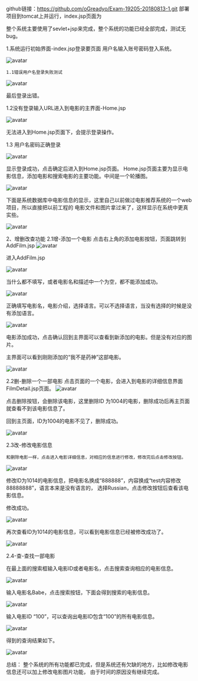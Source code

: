 github链接：https://github.com/oGreadyo/Exam-19205-20180813-1.git
部署项目到tomcat上并运行，index.jsp页面为


整个系统主要使用了sevlet+jsp来完成，整个系统的功能已经全部完成，测试无bug。

1.系统运行初始界面-index.jsp登录要页面
    用户名输入账号密码登入系统。

![avatar](https://github.com/oGreadyo/Exam-19205-20180813-1/blob/master/pic/1.png)

    1.1错误用户名登录失败测试

![avatar](https://github.com/oGreadyo/Exam-19205-20180813-1/blob/master/pic/2.png)

   最后登录出错。

  1.2没有登录输入URL进入到电影的主界面-Home.jsp

![avatar](https://github.com/oGreadyo/Exam-19205-20180813-1/blob/master/pic/3.png)


   无法进入到Home.jsp页面下，会提示登录操作。

 1.3 用户名密码正确登录

![avatar](https://github.com/oGreadyo/Exam-19205-20180813-1/blob/master/pic/4.png)

   显示登录成功，点击确定后进入到Home.jsp页面。
   Home.jsp页面主要为显示电影信息，添加电影和搜索电影的主要功能。中间是一个轮播图。

![avatar](https://github.com/oGreadyo/Exam-19205-20180813-1/blob/master/pic/5.png)

  下面是系统数据库中电影信息的显示，这里自己以前做过电影推荐系统的一个web项目，所以直接把以前工程的
电影文件和图片拿过来了，这样显示在系统中更真实些。

![avatar](https://github.com/oGreadyo/Exam-19205-20180813-1/blob/master/pic/6.png)

2、增删改查功能
   2.1增-添加一个电影
    点击右上角的添加电影按钮，页面跳转到AddFilm.jsp
![avatar](https://github.com/oGreadyo/Exam-19205-20180813-1/blob/master/pic/7.png)
    
   进入AddFilm.jsp

![avatar](https://github.com/oGreadyo/Exam-19205-20180813-1/blob/master/pic/8.png)

   当什么都不填写，或者电影名和描述中一个为空，都不能添加成功。

![avatar](https://github.com/oGreadyo/Exam-19205-20180813-1/blob/master/pic/9.png)

   正确填写电影名，电影介绍，选择语言。可以不选择语言，当没有选择的时候是没有添加语言。

![avatar](https://github.com/oGreadyo/Exam-19205-20180813-1/blob/master/pic/10.png)

   电影添加成功，点击确认回到主界面可以查看到新添加的电影。但是没有对应的图片。

   主界面可以看到刚刚添加的“我不是药神”这部电影。

![avatar](https://github.com/oGreadyo/Exam-19205-20180813-1/blob/master/pic/11.png)

  2.2删-删除一个一部电影
     点击页面的一个电影，会进入到电影的详细信息界面FilmDetail.jsp页面。
![avatar](https://github.com/oGreadyo/Exam-19205-20180813-1/blob/master/pic/12.png)

   点击删除按钮，会删除该电影，这里删除ID 为1004的电影，删除成功后再主页面就查看不到该电影信息了。

   回到主页面，ID为1004的电影不见了，删除成功。

![avatar](https://github.com/oGreadyo/Exam-19205-20180813-1/blob/master/pic/13.png)

  2.3改-修改电影信息
    
    和删除电影一样，点击进入电影详细信息，对相应的信息进行修改，修改完后点击修改按钮。

![avatar](https://github.com/oGreadyo/Exam-19205-20180813-1/blob/master/pic/14.png)

   修改ID为1014的电影信息，把电影名换成“888888”，内容换成“test内容修改88888888”，语言本来是没有语言的，
选择Russian，点击修改按钮后查看该电影信息。

   修改成功。

![avatar](https://github.com/oGreadyo/Exam-19205-20180813-1/blob/master/pic/15.png)

   再次查看ID为1014的电影信息，可以看到电影信息已经被修改成功了。

![avatar](https://github.com/oGreadyo/Exam-19205-20180813-1/blob/master/pic/16.png)

  2.4-查-查找一部电影
  
   在最上面的搜索框输入电影ID或者电影名，点击搜索查询相应的电影信息。

![avatar](https://github.com/oGreadyo/Exam-19205-20180813-1/blob/master/pic/17.png)

   输入电影名Babe，点击搜索按钮，下面会得到搜索的电影信息。

![avatar](https://github.com/oGreadyo/Exam-19205-20180813-1/blob/master/pic/18.png)

   输入电影ID “100”，可以查询出电影ID包含“100”的所有电影信息。

![avatar](https://github.com/oGreadyo/Exam-19205-20180813-1/blob/master/pic/19.png)

   得到的查询结果如下。

![avatar](https://github.com/oGreadyo/Exam-19205-20180813-1/blob/master/pic/20.png)

  总结：
      整个系统的所有功能都已完成，但是系统还有欠缺的地方，比如修改电影信息还可以加上修改电影图片功能，
由于时间的原因没有继续完成。
